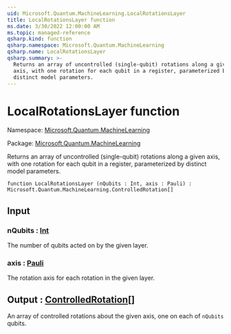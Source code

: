 ```yaml
---
uid: Microsoft.Quantum.MachineLearning.LocalRotationsLayer
title: LocalRotationsLayer function
ms.date: 3/30/2022 12:00:00 AM
ms.topic: managed-reference
qsharp.kind: function
qsharp.namespace: Microsoft.Quantum.MachineLearning
qsharp.name: LocalRotationsLayer
qsharp.summary: >-
  Returns an array of uncontrolled (single-qubit) rotations along a given
  axis, with one rotation for each qubit in a register, parameterized by
  distinct model parameters.
---
```


# LocalRotationsLayer function

Namespace: [Microsoft.Quantum.MachineLearning](xref:Microsoft.Quantum.MachineLearning)

Package: [Microsoft.Quantum.MachineLearning](https://nuget.org/packages/Microsoft.Quantum.MachineLearning)


Returns an array of uncontrolled (single-qubit) rotations along a givenaxis, with one rotation for each qubit in a register, parameterized bydistinct model parameters.

```qsharp
function LocalRotationsLayer (nQubits : Int, axis : Pauli) : Microsoft.Quantum.MachineLearning.ControlledRotation[]
```


## Input

### nQubits : [Int](xref:microsoft.quantum.qsharp.valueliterals#int-literals)

The number of qubits acted on by the given layer.


### axis : [Pauli](xref:microsoft.quantum.qsharp.valueliterals#pauli-literals)

The rotation axis for each rotation in the given layer.



## Output : [ControlledRotation](xref:Microsoft.Quantum.MachineLearning.ControlledRotation)[]

An array of controlled rotations about the given axis, one on each of`nQubits` qubits.